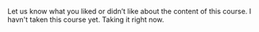 Let us know what you liked or didn’t like about the content of this course. 
I havn't taken this course yet. Taking it right now.
